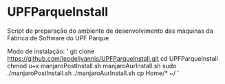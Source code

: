 # UPFParqueInstall
Script de preparação do ambiente de desenvolvimento das máquinas da Fábrica de Software do UPF Parque

Modo de instalação:
'
git clone https://github.com/leodeliyannis/UPFParqueInstall.git
cd UPFParqueInstall
chmod u+x manjaroPostInstall.sh manjaroAurInstall.sh
sudo ./manjaroPostInstall.sh
./manjaroAurInstall.sh
cp Home/* ~/
'
